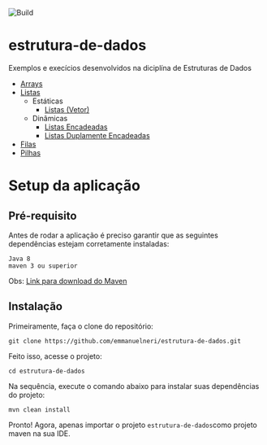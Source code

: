 ![Build](https://travis-ci.org/emmanuelneri/estrutura-de-dados.svg?branch=master)


# estrutura-de-dados

Exemplos e execícios desenvolvidos na diciplína de Estruturas de Dados

- [Arrays](https://github.com/emmanuelneri/estrutura-de-dados/tree/master/src/main/java/br/com/emmanuelneri/arrays)
- [Listas](https://github.com/emmanuelneri/estrutura-de-dados/tree/master/src/main/java/br/com/emmanuelneri/listas)
  - Estáticas
     - [Listas (Vetor)](https://github.com/emmanuelneri/estrutura-de-dados/tree/master/src/main/java/br/com/emmanuelneri/listas/estatica)
  - Dinâmicas
     - [Listas Encadeadas](https://github.com/emmanuelneri/estrutura-de-dados/tree/master/src/main/java/br/com/emmanuelneri/listas/dinamica/encadeadas)
     - [Listas Duplamente Encadeadas](https://github.com/emmanuelneri/estrutura-de-dados/tree/master/src/main/java/br/com/emmanuelneri/listas/dinamica/duplamenteencadeada)
- [Filas](https://github.com/emmanuelneri/estrutura-de-dados/tree/master/src/main/java/br/com/emmanuelneri/filas)
- [Pilhas](https://github.com/emmanuelneri/estrutura-de-dados/tree/master/src/main/java/br/com/emmanuelneri/pilhas)


# Setup da aplicação

## Pré-requisito

Antes de rodar a aplicação é preciso garantir que as seguintes dependências estejam corretamente instaladas:
```
Java 8
maven 3 ou superior
```

Obs: [Link para download do Maven](https://maven.apache.org/download.cgi)

## Instalação

Primeiramente, faça o clone do repositório:
```
git clone https://github.com/emmanuelneri/estrutura-de-dados.git
```

Feito isso, acesse o projeto:
```
cd estrutura-de-dados
```

Na sequência, execute o comando abaixo para instalar suas dependências do projeto:
```
mvn clean install
```

Pronto! Agora, apenas importar o projeto `estrutura-de-dados`como projeto maven na sua IDE.




